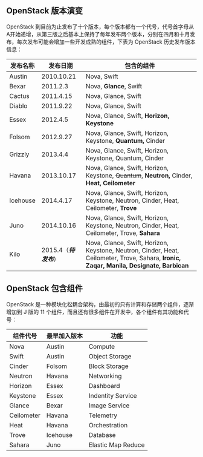 

## OpenStack 版本演变

OpenStack 到目前为止发布了十个版本，每个版本都有一个代号，代号首字母从A开始递增，从第三版之后基本上保持了每年发布两个版本，分别在四月和十月发布，每次发布可能会增加一些开发成熟的组件，下表为 OpenStack 历史发布版本信息：

发布名称 | 发布日期    | 包含的组件
---------|-------------|------------------
Austin   | 2010.10.21  | Nova, Swift
Bexar    | 2011.2.3    | Nova, **Glance**, Swift
Cactus   | 2011.4.15   | Nova, Glance, Swift
Diablo   | 2011.9.22   | Nova, Glance, Swift
Essex    | 2012.4.5    | Nova, Glance, Swift, **Horizon, Keystone**
Folsom   | 2012.9.27   | Nova, Glance, Swift, Horizon, Keystone, **Quantum,** Cinder
Grizzly  | 2013.4.4    | Nova, Glance, Swift, Horizon, Keystone, Quantum, Cinder
Havana   | 2013.10.17  | Nova, Glance, Swift, Horizon, Keystone, ~~Quantum~~, **Neutron,** Cinder, **Heat, Ceilometer**
Icehouse | 2014.4.17   | Nova, Glance, Swift, Horizon, Keystone, Neutron, Cinder, Heat, Ceilometer, **Trove**
Juno     | 2014.10.16  | Nova, Glance, Swift, Horizon, Keystone, Neutron, Cinder, Heat, Ceilometer, Trove, **Sahara**
Kilo     | 2015.4（***待发布***） | Nova, Glance, Swift, Horizon, Keystone, Neutron, Cinder, Heat, Ceilometer, Trove, Sahara, **Ironic, Zaqar, Manila, Designate, Barbican**

## OpenStack 包含组件

OpenStack 是一种模块化松耦合架构，由最初的只有计算和存储两个组件，逐渐增加到 J 版的 11 个组件，而且还有很多组件在开发中，各个组件有其功能和代号：

组件代号 | 最早加入版本 | 功能  
---------|--------------|---------
Nova     | Austin       | Compute
Swift    | Austin       | Object Storage
Cinder   | Folsom       | Block Storage
Neutron  | Havana       | Networking
Horizon  | Essex        | Dashboard
Keystone | Essex        | Indentity Service
Glance   | Bexar        | Image Service
Ceilometer | Havana     | Telemetry
Heat     | Havana       | Orchestration
Trove    | Icehouse     | Database
Sahara   | Juno         | Elastic Map Reduce

